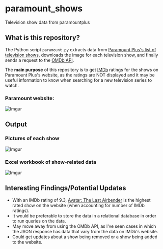 # paramount_shows
Television show data from paramountplus

## What is this repository?
The Python script `paramount.py` extracts data from [Paramount Plus's list of television shows](https://www.paramountplus.com/shows/all/), downloads the image for each television show, and finally sends a request to the [OMDb API](https://www.omdbapi.com/).

The **main purpose** of this repository is to get [IMDb](https://www.imdb.com/) ratings for the shows on Paramount Plus's website, as the ratings are NOT displayed and it may be useful information to know when searching for a new television series to watch.

### Paramount website:
![Imgur](https://imgur.com/qKaDigT.jpg)

## Output
### Pictures of each show
![Imgur](https://imgur.com/x97Lhxn.jpg)
### Excel workbook of show-related data
![Imgur](https://imgur.com/ZfQLr34.jpg)

## Interesting Findings/Potential Updates
* With an IMDb rating of 9.3, [Avatar: The Last Airbender](https://www.imdb.com/title/tt0417299/?ref_=nv_sr_srsg_3) is the highest rated show on the website (when accounting for number of IMDb ratings).
* It would be preferable to store the data in a relational database in order to run queries on the data.
* May move away from using the OMDb API, as I've seen cases in which the JSON response has data that vary from the data on IMDb's website.
* Could get updates about a show being removed or a show being added to the website.
